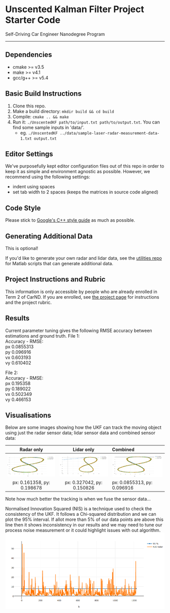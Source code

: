 # Unscented Kalman Filter Project Starter Code
Self-Driving Car Engineer Nanodegree Program

---

## Dependencies

* cmake >= v3.5
* make >= v4.1
* gcc/g++ >= v5.4

## Basic Build Instructions

1. Clone this repo.
2. Make a build directory: `mkdir build && cd build`
3. Compile: `cmake .. && make`
4. Run it: `./UnscentedKF path/to/input.txt path/to/output.txt`. You can find
   some sample inputs in 'data/'.
    - eg. `./UnscentedKF ../data/sample-laser-radar-measurement-data-1.txt output.txt`

## Editor Settings

We've purposefully kept editor configuration files out of this repo in order to
keep it as simple and environment agnostic as possible. However, we recommend
using the following settings:

* indent using spaces
* set tab width to 2 spaces (keeps the matrices in source code aligned)

## Code Style

Please stick to [Google's C++ style guide](https://google.github.io/styleguide/cppguide.html) as much as possible.

## Generating Additional Data

This is optional!

If you'd like to generate your own radar and lidar data, see the
[utilities repo](https://github.com/udacity/CarND-Mercedes-SF-Utilities) for
Matlab scripts that can generate additional data.

## Project Instructions and Rubric

This information is only accessible by people who are already enrolled in Term 2
of CarND. If you are enrolled, see [the project page](https://classroom.udacity.com/nanodegrees/nd013/parts/40f38239-66b6-46ec-ae68-03afd8a601c8/modules/0949fca6-b379-42af-a919-ee50aa304e6a/lessons/c3eb3583-17b2-4d83-abf7-d852ae1b9fff/concepts/4d0420af-0527-4c9f-a5cd-56ee0fe4f09e)
for instructions and the project rubric.

## Results
Current parameter tuning gives the following RMSE accuracy between estimations and ground truth.
File 1:<br>
Accuracy - RMSE:<br>
px 0.0855313<br>
py 0.096916<br>
vx 0.603193<br>
vy 0.610402<br>
 
File 2:<br>
Accuracy - RMSE:<br>
px 0.195358<br>
py 0.189022<br>
vx 0.502349<br>
vy 0.466153<br>

## Visualisations
Below are some images showing how the UKF can track the moving object using just the radar sensor data; lidar sensor data and combined sensor data:

Radar only                    |  Lidar only                   |  Combined
:----------------------------:|:-----------------------------:|:-------------------------
![](Docs/tracking_radar.png)  |  ![](Docs/tracking_lidar.png) |  ![](Docs/tracking_combined.png)
px: 0.161358, py: 0.198678    | px: 0.327042, py: 0.150826    | px: 0.0855313, py: 0.096916

Note how much better the tracking is when we fuse the sensor data...

Normalised Innovation Squared (NIS) is a technique used to check the consistency of the UKF. It follows a Chi-squared distribution and we can plot the 95% interval. If allot more than 5% of our data points are above this line then it shows inconsistency in our results and we may need to tune our process noise measurement or it could highlight issues with out algorithm.
![NIS for Radar - file1](Docs/nis_radar_file1.png)
